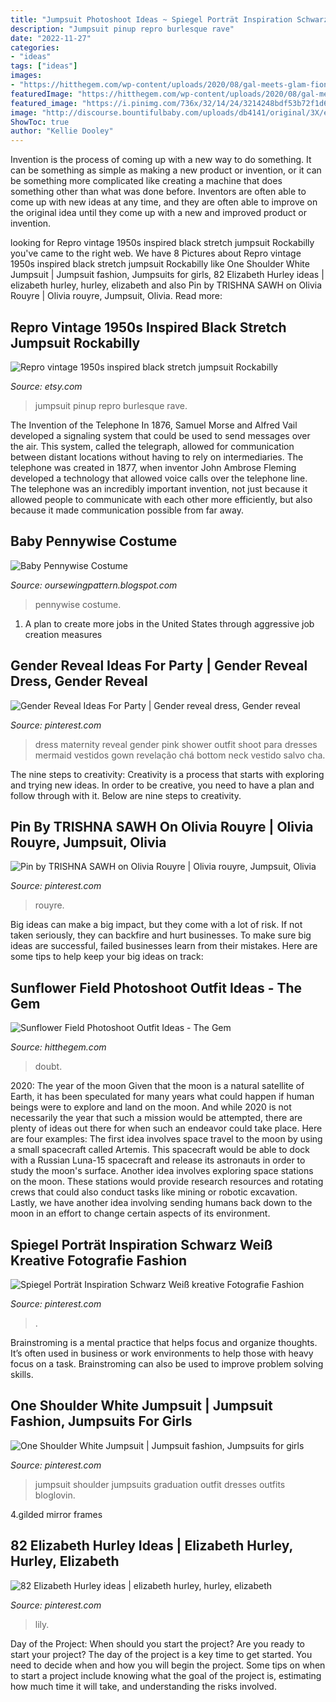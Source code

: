 ```yaml
---
title: "Jumpsuit Photoshoot Ideas ~ Spiegel Porträt Inspiration Schwarz Weiß Kreative Fotografie Fashion"
description: "Jumpsuit pinup repro burlesque rave"
date: "2022-11-27"
categories:
- "ideas"
tags: ["ideas"]
images:
- "https://hitthegem.com/wp-content/uploads/2020/08/gal-meets-glam-fiona-coral-maxi-dress-coral-outfit-ideas-lr-4.jpg"
featuredImage: "https://hitthegem.com/wp-content/uploads/2020/08/gal-meets-glam-fiona-coral-maxi-dress-coral-outfit-ideas-lr-4.jpg"
featured_image: "https://i.pinimg.com/736x/32/14/24/3214248bdf53b72f1d6a3b56c148950e.jpg"
image: "http://discourse.bountifulbaby.com/uploads/db4141/original/3X/e/6/e6de088c390a37bef018339be1d94841c0a6f00b.jpeg"
ShowToc: true
author: "Kellie Dooley"
---
```



Invention is the process of coming up with a new way to do something. It can be something as simple as making a new product or invention, or it can be something more complicated like creating a machine that does something other than what was done before. Inventors are often able to come up with new ideas at any time, and they are often able to improve on the original idea until they come up with a new and improved product or invention.

	

		
looking for Repro vintage 1950s inspired black stretch jumpsuit Rockabilly you've came to the right web. We have 8 Pictures about Repro vintage 1950s inspired black stretch jumpsuit Rockabilly like One Shoulder White Jumpsuit | Jumpsuit fashion, Jumpsuits for girls, 82 Elizabeth Hurley ideas | elizabeth hurley, hurley, elizabeth and also Pin by TRISHNA SAWH on Olivia Rouyre | Olivia rouyre, Jumpsuit, Olivia. Read more:
		
    
## Repro Vintage 1950s Inspired Black Stretch Jumpsuit Rockabilly

<img loading=lazy src="https://img0.etsystatic.com/038/1/6075430/il_570xN.529992274_ox9j.jpg" onerror="this.onerror=null;this.src='https://tse4.mm.bing.net/th?id=OIP.zNB8zXVHbUYUnP_lWY795AHaLc&amp;pid=15.1';" alt="Repro vintage 1950s inspired black stretch jumpsuit Rockabilly">

_Source: etsy.com_

>jumpsuit pinup repro burlesque rave. 

	

The Invention of the Telephone
In 1876, Samuel Morse and Alfred Vail developed a signaling system that could be used to send messages over the air. This system, called the telegraph, allowed for communication between distant locations without having to rely on intermediaries. The telephone was created in 1877, when inventor John Ambrose Fleming developed a technology that allowed voice calls over the telephone line. The telephone was an incredibly important invention, not just because it allowed people to communicate with each other more efficiently, but also because it made communication possible from far away.

    
## Baby Pennywise Costume

<img loading=lazy src="http://discourse.bountifulbaby.com/uploads/db4141/original/3X/e/6/e6de088c390a37bef018339be1d94841c0a6f00b.jpeg" onerror="this.onerror=null;this.src='https://tse3.mm.bing.net/th?id=OIP.X8Q4aqOYv9xrpHunE4ou0gHaNK&amp;pid=15.1';" alt="Baby Pennywise Costume">

_Source: oursewingpattern.blogspot.com_

>pennywise costume. 

	

1. A plan to create more jobs in the United States through aggressive job creation measures 

    
## Gender Reveal Ideas For Party | Gender Reveal Dress, Gender Reveal

<img loading=lazy src="https://i.pinimg.com/originals/3d/eb/19/3deb19aba4d808306287b68ce597c8c3.jpg" onerror="this.onerror=null;this.src='https://tse1.mm.bing.net/th?id=OIP.MHOdQPJqrpAAWZdSFG0AJwHaHa&amp;pid=15.1';" alt="Gender Reveal Ideas For Party | Gender reveal dress, Gender reveal">

_Source: pinterest.com_

>dress maternity reveal gender pink shower outfit shoot para dresses mermaid vestidos gown revelação chá bottom neck vestido salvo cha. 

	

The nine steps to creativity:
Creativity is a process that starts with exploring and trying new ideas. In order to be creative, you need to have a plan and follow through with it. Below are nine steps to creativity.

    
## Pin By TRISHNA SAWH On Olivia Rouyre | Olivia Rouyre, Jumpsuit, Olivia

<img loading=lazy src="https://i.pinimg.com/originals/8f/1d/e5/8f1de5adf6dff4ccd2b5e30dd7449c03.jpg" onerror="this.onerror=null;this.src='https://tse3.mm.bing.net/th?id=OIP.y3P3pxzqxLWK0nQ8v4bsYQHaJ4&amp;pid=15.1';" alt="Pin by TRISHNA SAWH on Olivia Rouyre | Olivia rouyre, Jumpsuit, Olivia">

_Source: pinterest.com_

>rouyre. 

	

Big ideas can make a big impact, but they come with a lot of risk. If not taken seriously, they can backfire and hurt businesses. To make sure big ideas are successful, failed businesses learn from their mistakes. Here are some tips to help keep your big ideas on track:

    
## Sunflower Field Photoshoot Outfit Ideas - The Gem

<img loading=lazy src="https://hitthegem.com/wp-content/uploads/2020/08/gal-meets-glam-fiona-coral-maxi-dress-coral-outfit-ideas-lr-4.jpg" onerror="this.onerror=null;this.src='https://tse2.mm.bing.net/th?id=OIP.q8Q2Qq7xoWF3S7sKjpuRbwHaE7&amp;pid=15.1';" alt="Sunflower Field Photoshoot Outfit Ideas - The Gem">

_Source: hitthegem.com_

>doubt. 

	

2020: The year of the moon
Given that the moon is a natural satellite of Earth, it has been speculated for many years what could happen if human beings were to explore and land on the moon. And while 2020 is not necessarily the year that such a mission would be attempted, there are plenty of ideas out there for when such an endeavor could take place. Here are four examples: 
The first idea involves space travel to the moon by using a small spacecraft called Artemis. This spacecraft would be able to dock with a Russian Luna-15 spacecraft and release its astronauts in order to study the moon's surface. 
Another idea involves exploring space stations on the moon. These stations would provide research resources and rotating crews that could also conduct tasks like mining or robotic excavation. 
Lastly, we have another idea involving sending humans back down to the moon in an effort to change certain aspects of its environment.

    
## Spiegel Porträt Inspiration Schwarz Weiß Kreative Fotografie Fashion

<img loading=lazy src="https://i.pinimg.com/736x/be/50/c8/be50c8cebea5d6427ce54a932c3a4342.jpg" onerror="this.onerror=null;this.src='https://tse2.mm.bing.net/th?id=OIP.t6VCh-_CMZwvKMHXRSIqiQHaLH&amp;pid=15.1';" alt="Spiegel Porträt Inspiration Schwarz Weiß kreative Fotografie Fashion">

_Source: pinterest.com_

>. 

	

Brainstroming is a mental practice that helps focus and organize thoughts. It’s often used in business or work environments to help those with heavy focus on a task. Brainstroming can also be used to improve problem solving skills.

    
## One Shoulder White Jumpsuit | Jumpsuit Fashion, Jumpsuits For Girls

<img loading=lazy src="https://i.pinimg.com/736x/32/14/24/3214248bdf53b72f1d6a3b56c148950e.jpg" onerror="this.onerror=null;this.src='https://tse1.mm.bing.net/th?id=OIP.sRHeUYPLVZXrbZayeKdIgwHaLH&amp;pid=15.1';" alt="One Shoulder White Jumpsuit | Jumpsuit fashion, Jumpsuits for girls">

_Source: pinterest.com_

>jumpsuit shoulder jumpsuits graduation outfit dresses outfits bloglovin. 

	

4.gilded mirror frames

    
## 82 Elizabeth Hurley Ideas | Elizabeth Hurley, Hurley, Elizabeth

<img loading=lazy src="https://i.pinimg.com/474x/1b/70/91/1b7091909be6220df7c4e1db275edc00--british-actresses-elizabeth-hurley.jpg" onerror="this.onerror=null;this.src='https://tse3.mm.bing.net/th?id=OIP.EbwvX8HVHdBtQwOlfy1PdAAAAA&amp;pid=15.1';" alt="82 Elizabeth Hurley ideas | elizabeth hurley, hurley, elizabeth">

_Source: pinterest.com_

>lily. 

	

Day of the Project: When should you start the project?
Are you ready to start your project? The day of the project is a key time to get started. You need to decide when and how you will begin the project. Some tips on when to start a project include knowing what the goal of the project is, estimating how much time it will take, and understanding the risks involved.

